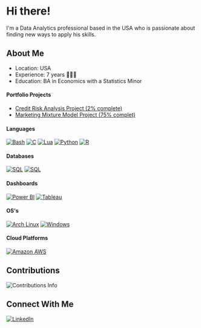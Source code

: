 # Hi there!

I'm a Data Analytics professional based in the USA who is passionate about finding new ways to apply his skills. <br>

## About Me
- Location: USA     
- Experience: 7 years 🧑🏻‍💻
- Education: BA in Economics with a Statistics Minor

#### Portfolio Projects
- [Credit Risk Analysis Project (2% complete)](https://github.com/helios1014/credit_risk_analysis)
- [Marketing Mixture Model Project (75% complet)](https://github.com/helios1014/marketing_mix_modeling)
#### Languages
[![Bash](https://img.shields.io/badge/Bash-4EAA25?logo=gnubash&logoColor=fff)](https://github.com/helios1014)
[![C](https://img.shields.io/badge/C-00599C?logo=c&logoColor=white)](https://github.com/helios1014)
[![Lua](https://img.shields.io/badge/Lua-%232C2D72.svg?logo=lua&logoColor=white)](https://github.com/helios1014)
[![Python](https://img.shields.io/badge/Python-3776AB?logo=python&logoColor=fff)](https://github.com/helios1014)
[![R](https://img.shields.io/badge/R-%23276DC3.svg?logo=r&logoColor=white)](https://github.com/helios1014)

#### Databases
[![SQL](https://img.shields.io/badge/Oracle-F80000?style=for-the-badge&logo=Oracle&logoColor=white)](https://github.com/helios1014)
[![SQL](https://img.shields.io/badge/SQL-000?&logo=MySQL&logoColor=4479A1)](https://github.com/helios1014)


#### Dashboards
[![Power BI](https://custom-icon-badges.demolab.com/badge/Power%20BI-F1C912?logo=power-bi&logoColor=fff)](https://github.com/helios1014)
[![Tableau](https://custom-icon-badges.demolab.com/badge/Tableau-0176D3?logo=tableau&logoColor=fff)](https://github.com/helios1014)


#### OS's
[![Arch Linux](https://img.shields.io/badge/Arch%20Linux-1793D1?logo=arch-linux&logoColor=fff)](https://github.com/helios1014)
[![Windows](https://custom-icon-badges.demolab.com/badge/Windows-0078D6?logo=windows11&logoColor=white)](https://github.com/helios1014)

#### Cloud Platforms
[![Amazon AWS](https://img.shields.io/badge/Amazon_AWS-FF9900?style=for-the-badge&logo=amazonaws&logoColor=white)](https://github.com/AndrewSavetchuk)

<!--
- 🔭 I’m currently working on ...
- 🌱 I’m currently learning ...
- 👯 I’m looking to collaborate on ...
- 🤔 I’m looking for help with ...
- 💬 Ask me about ...
- 📫 How to reach me: ...
- 😄 Pronouns: ...
- ⚡ Fun fact: ...
https://github.com/alexandresanlim/Badges4-README.md-Profile#-languages-
-->

## Contributions
<img src="https://github-readme-streak-stats.herokuapp.com/?user=helios1014&theme=prussian" alt="Contributions Info" />

## Connect With Me
[![LinkedIn](https://img.shields.io/badge/LinkedIn-0077B5?style=for-the-badge&logo=linkedin&logoColor=white)](https://www.linkedin.com/in/wesley-young-35804522)
